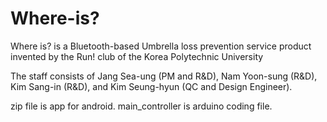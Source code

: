 # Where-is?
Where is? is a Bluetooth-based Umbrella loss prevention service product invented by the Run! club of the Korea Polytechnic University

The staff consists of Jang Sea-ung (PM and R&D), Nam Yoon-sung (R&D), Kim Sang-in (R&D), and Kim Seung-hyun (QC and Design Engineer).

zip file is app for android.
main_controller is arduino coding file.
